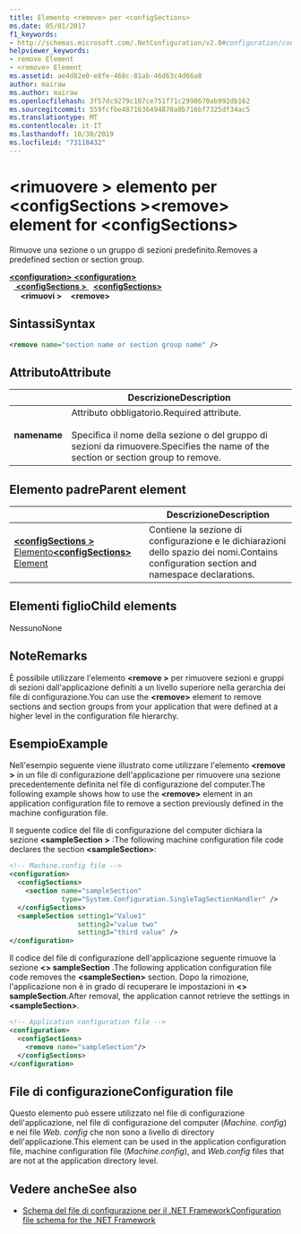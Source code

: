 ```yaml
---
title: Elemento <remove> per <configSections>
ms.date: 05/01/2017
f1_keywords:
- http://schemas.microsoft.com/.NetConfiguration/v2.0#configuration/configSections/remove
helpviewer_keywords:
- remove Element
- <remove> Element
ms.assetid: ae4d82e0-e8fe-468c-81ab-46d63c4d66a8
author: mairaw
ms.author: mairaw
ms.openlocfilehash: 3f57dc9279c107ce751f71c2998670ab992db162
ms.sourcegitcommit: 559fcfbe4871636494870a8b716bf7325df34ac5
ms.translationtype: MT
ms.contentlocale: it-IT
ms.lasthandoff: 10/30/2019
ms.locfileid: "73118432"
---
```

# <a name="remove-element-for-configsections"></a><span data-ttu-id="df33b-102">\<rimuovere > elemento per \<configSections ></span><span class="sxs-lookup"><span data-stu-id="df33b-102">\<remove> element for \<configSections></span></span>

<span data-ttu-id="df33b-103">Rimuove una sezione o un gruppo di sezioni predefinito.</span><span class="sxs-lookup"><span data-stu-id="df33b-103">Removes a predefined section or section group.</span></span>

<span data-ttu-id="df33b-104">[ **\<configuration>** ](configuration-element.md) </span><span class="sxs-lookup"><span data-stu-id="df33b-104">[**\<configuration>**](configuration-element.md) </span></span>  
<span data-ttu-id="df33b-105">&nbsp;&nbsp;[ **\<configSections >** ](configsections-element-for-configuration.md) </span><span class="sxs-lookup"><span data-stu-id="df33b-105">&nbsp;&nbsp;[**\<configSections>**](configsections-element-for-configuration.md) </span></span>  
<span data-ttu-id="df33b-106">&nbsp;&nbsp;&nbsp;&nbsp; **\<rimuovi >**</span><span class="sxs-lookup"><span data-stu-id="df33b-106">&nbsp;&nbsp;&nbsp;&nbsp;**\<remove>**</span></span>

## <a name="syntax"></a><span data-ttu-id="df33b-107">Sintassi</span><span class="sxs-lookup"><span data-stu-id="df33b-107">Syntax</span></span>

```xml
<remove name="section name or section group name" />
```

## <a name="attribute"></a><span data-ttu-id="df33b-108">Attributo</span><span class="sxs-lookup"><span data-stu-id="df33b-108">Attribute</span></span>

|           | <span data-ttu-id="df33b-109">Descrizione</span><span class="sxs-lookup"><span data-stu-id="df33b-109">Description</span></span> |
| --------- | ----------- |
| <span data-ttu-id="df33b-110">**name**</span><span class="sxs-lookup"><span data-stu-id="df33b-110">**name**</span></span>  | <span data-ttu-id="df33b-111">Attributo obbligatorio.</span><span class="sxs-lookup"><span data-stu-id="df33b-111">Required attribute.</span></span><br><br><span data-ttu-id="df33b-112">Specifica il nome della sezione o del gruppo di sezioni da rimuovere.</span><span class="sxs-lookup"><span data-stu-id="df33b-112">Specifies the name of the section or section group to remove.</span></span> |

## <a name="parent-element"></a><span data-ttu-id="df33b-113">Elemento padre</span><span class="sxs-lookup"><span data-stu-id="df33b-113">Parent element</span></span>

|     | <span data-ttu-id="df33b-114">Descrizione</span><span class="sxs-lookup"><span data-stu-id="df33b-114">Description</span></span> |
| --- | ----------- |
| [<span data-ttu-id="df33b-115"> **\<configSections >** Elemento</span><span class="sxs-lookup"><span data-stu-id="df33b-115">**\<configSections>** Element</span></span>](configsections-element-for-configuration.md) | <span data-ttu-id="df33b-116">Contiene la sezione di configurazione e le dichiarazioni dello spazio dei nomi.</span><span class="sxs-lookup"><span data-stu-id="df33b-116">Contains configuration section and namespace declarations.</span></span> |

## <a name="child-elements"></a><span data-ttu-id="df33b-117">Elementi figlio</span><span class="sxs-lookup"><span data-stu-id="df33b-117">Child elements</span></span>

<span data-ttu-id="df33b-118">Nessuno</span><span class="sxs-lookup"><span data-stu-id="df33b-118">None</span></span>

## <a name="remarks"></a><span data-ttu-id="df33b-119">Note</span><span class="sxs-lookup"><span data-stu-id="df33b-119">Remarks</span></span>

<span data-ttu-id="df33b-120">È possibile utilizzare l'elemento **\<remove >** per rimuovere sezioni e gruppi di sezioni dall'applicazione definiti a un livello superiore nella gerarchia dei file di configurazione.</span><span class="sxs-lookup"><span data-stu-id="df33b-120">You can use the **\<remove>** element to remove sections and section groups from your application that were defined at a higher level in the configuration file hierarchy.</span></span>

## <a name="example"></a><span data-ttu-id="df33b-121">Esempio</span><span class="sxs-lookup"><span data-stu-id="df33b-121">Example</span></span>

<span data-ttu-id="df33b-122">Nell'esempio seguente viene illustrato come utilizzare l'elemento **\<remove >** in un file di configurazione dell'applicazione per rimuovere una sezione precedentemente definita nel file di configurazione del computer.</span><span class="sxs-lookup"><span data-stu-id="df33b-122">The following example shows how to use the **\<remove>** element in an application configuration file to remove a section previously defined in the machine configuration file.</span></span>

<span data-ttu-id="df33b-123">Il seguente codice del file di configurazione del computer dichiara la sezione **\<sampleSection >** :</span><span class="sxs-lookup"><span data-stu-id="df33b-123">The following machine configuration file code declares the section **\<sampleSection>**:</span></span>

```xml
<!-- Machine.config file -->
<configuration>
  <configSections>
    <section name="sampleSection"
             type="System.Configuration.SingleTagSectionHandler" />
  </configSections>
  <sampleSection setting1="Value1" 
                 setting2="value two" 
                 setting3="third value" />
</configuration>
```

<span data-ttu-id="df33b-124">Il codice del file di configurazione dell'applicazione seguente rimuove la sezione **\<> sampleSection** .</span><span class="sxs-lookup"><span data-stu-id="df33b-124">The following application configuration file code removes the **\<sampleSection>** section.</span></span> <span data-ttu-id="df33b-125">Dopo la rimozione, l'applicazione non è in grado di recuperare le impostazioni in **\<> sampleSection**.</span><span class="sxs-lookup"><span data-stu-id="df33b-125">After removal, the application cannot retrieve the settings in **\<sampleSection>**.</span></span>

```xml
<!-- Application configuration file -->
<configuration>
  <configSections>
    <remove name="sampleSection"/>
  </configSections>
</configuration>
```

## <a name="configuration-file"></a><span data-ttu-id="df33b-126">File di configurazione</span><span class="sxs-lookup"><span data-stu-id="df33b-126">Configuration file</span></span>

<span data-ttu-id="df33b-127">Questo elemento può essere utilizzato nel file di configurazione dell'applicazione, nel file di configurazione del computer (*Machine. config*) e nei file *Web. config* che non sono a livello di directory dell'applicazione.</span><span class="sxs-lookup"><span data-stu-id="df33b-127">This element can be used in the application configuration file, machine configuration file (*Machine.config*), and *Web.config* files that are not at the application directory level.</span></span>

## <a name="see-also"></a><span data-ttu-id="df33b-128">Vedere anche</span><span class="sxs-lookup"><span data-stu-id="df33b-128">See also</span></span>

- [<span data-ttu-id="df33b-129">Schema del file di configurazione per il .NET Framework</span><span class="sxs-lookup"><span data-stu-id="df33b-129">Configuration file schema for the .NET Framework</span></span>](index.md)
